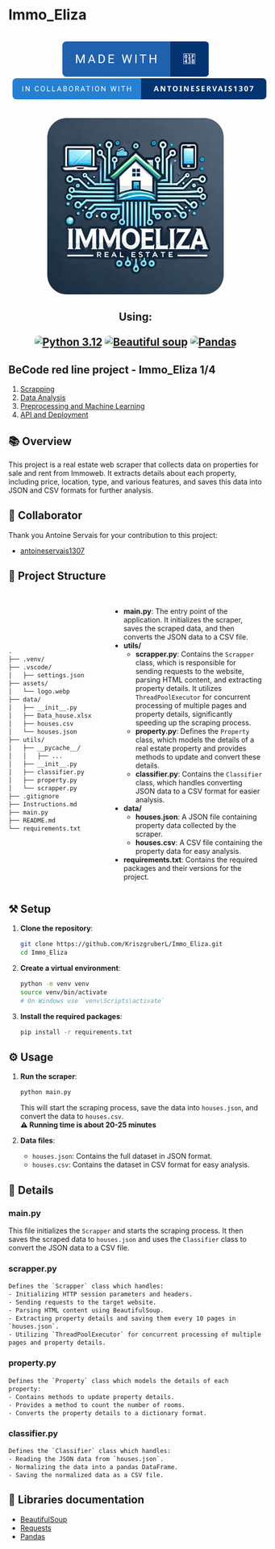 # Immo_Eliza




<p align="center">
    <br>
    <img alt="Made with Frogs" src="./assets/made-with-🐸.svg" style="border-radius:0.5rem">
    <a href="https://github.com/antoineservais1307"><img alt="In collaboration with antoineservais1307" src="./assets/in-collaboration-with-antoineservais1307.svg" style="border-radius:0.5rem; margin-left : 0.5rem"></a>
    <br>
    <br><br>
    <a><img src="./assets/logo-modified.png" width="350"  /></a>
    <h2 align="center">Using:
    <br>
    <br>
    <a href="https://www.python.org/downloads/release/python-3120/"><img alt="Python 3.12" src="https://img.shields.io/badge/Python%203.12-python?style=for-the-badge&logo=python&logoColor=F8E71C&labelColor=427EC4&color=2680D1" style="border-radius:0.5rem"></a>
    <a href="https://www.crummy.com/software/BeautifulSoup/"><img alt="Beautiful soup" src="https://img.shields.io/badge/Beautiful_Soup-Beautiful_Soup?style=for-the-badge&color=2FB3B6" style="border-radius:0.5rem"></a>
    <a href="https://pandas.pydata.org/docs/"><img alt="Pandas" src="https://img.shields.io/badge/Pandas-Pandas?style=for-the-badge&logo=pandas&color=61B3DD" style="border-radius:0.5rem"></a>
    <br>
</p>

## BeCode red line project - Immo_Eliza 1/4

1. [Scrapping](https://github.com/KriszgruberL/Immo_Eliza)
2. [Data Analysis](https://github.com/servietsky0/Preprocessing-Visualization)
3. [Preprocessing and Machine Learning](https://github.com/KriszgruberL/Immo_eliza_ML)
4. [API and Deployment](https://github.com/KriszgruberL/Immo_Eliza_front)

## 📚 Overview

This project is a real estate web scraper that collects data on properties for sale and rent from Immoweb. It extracts details about each property, including price, location, type, and various features, and saves this data into JSON and CSV formats for further analysis.

## 🕺 Collaborator
Thank you Antoine Servais for your contribution to this project:

- [antoineservais1307](https://github.com/antoineservais1307)

## 🚧 Project Structure

<div style="display: flex; align-items :center">

<div style="flex: 0.5; padding-right: 1%;">

    .
    ├── .venv/
    ├── .vscode/
    │   ├── settings.json
    ├── assets/
    │   └── logo.webp
    ├── data/
    │   ├── __init__.py
    │   ├── Data_house.xlsx
    │   ├── houses.csv
    │   └── houses.json
    ├── utils/
    │   ├── __pycache__/
    │   │   ├── ...
    │   ├── __init__.py
    │   ├── classifier.py 
    │   ├── property.py 
    │   └── scrapper.py
    ├── .gitignore
    ├── Instructions.md
    ├── main.py
    ├── README.md
    └── requirements.txt
 
</div>

<div style="flex: 0.75;">
<br>

- **main.py**: The entry point of the application. It initializes the scraper, saves the scraped data, and then converts the JSON data to a CSV file.
- **utils/**
  - **scrapper.py**: Contains the `Scrapper` class, which is responsible for sending requests to the website, parsing HTML content, and extracting property details. It utilizes `ThreadPoolExecutor` for concurrent processing of multiple pages and property details, significantly speeding up the scraping process.
  - **property.py**: Defines the `Property` class, which models the details of a real estate property and provides methods to update and convert these details.
  - **classifier.py**: Contains the `Classifier` class, which handles converting JSON data to a CSV format for easier analysis.
- **data/**
  - **houses.json**: A JSON file containing property data collected by the scraper.
  - **houses.csv**: A CSV file containing the property data for easy analysis.
- **requirements.txt**: Contains the required packages and their versions for the project.

</div>

</div>


## ⚒️ Setup

1. **Clone the repository**:
    ```sh
    git clone https://github.com/KriszgruberL/Immo_Eliza.git
    cd Immo_Eliza
    ```

2. **Create a virtual environment**:
    ```sh
    python -m venv venv
    source venv/bin/activate  
    # On Windows use `venv\Scripts\activate`
    ```

3. **Install the required packages**:
    ```sh
    pip install -r requirements.txt
    ```

## ⚙️ Usage

1. **Run the scraper**:
    ```sh
    python main.py
    ```

    This will start the scraping process, save the data into `houses.json`, and convert the data to `houses.csv`.<br>
    <b>⚠️ Running time is about 20-25 minutes </b>

2. **Data files**:
    - `houses.json`: Contains the full dataset in JSON format.
    - `houses.csv`: Contains the dataset in CSV format for easy analysis.

## 🔎 Details

### main.py

This file initializes the `Scrapper` and starts the scraping process. It then saves the scraped data to `houses.json` and uses the `Classifier` class to convert the JSON data to a CSV file.

### scrapper.py

    Defines the `Scrapper` class which handles:
    - Initializing HTTP session parameters and headers.
    - Sending requests to the target website.
    - Parsing HTML content using BeautifulSoup.
    - Extracting property details and saving them every 10 pages in `houses.json`.
    - Utilizing `ThreadPoolExecutor` for concurrent processing of multiple pages and property details.

### property.py

    Defines the `Property` class which models the details of each property:
    - Contains methods to update property details.
    - Provides a method to count the number of rooms.
    - Converts the property details to a dictionary format.

### classifier.py

    Defines the `Classifier` class which handles:
    - Reading the JSON data from `houses.json`.
    - Normalizing the data into a pandas DataFrame.
    - Saving the normalized data as a CSV file.

## 📃 Libraries documentation

- [BeautifulSoup](https://www.crummy.com/software/BeautifulSoup/)
- [Requests](https://docs.python-requests.org/en/latest/)
- [Pandas](https://pandas.pydata.org/)

